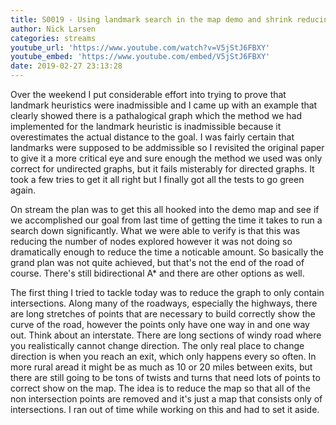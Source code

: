 ```yaml
---
title: S0019 - Using landmark search in the map demo and shrink reducing the map size
author: Nick Larsen
categories: streams
youtube_url: 'https://www.youtube.com/watch?v=V5jStJ6FBXY'
youtube_embed: 'https://www.youtube.com/embed/V5jStJ6FBXY'
date: 2019-02-27 23:13:28
---
```



Over the weekend I put considerable effort into trying to prove that landmark heuristics were inadmissible and I came up with an example that clearly showed there is a pathalogical graph which the method we had implemented for the landmark heuristic is inadmissible because it overestimates the actual distance to the goal.  I was fairly certain that landmarks were supposed to be addmissible so I revisited the original paper to give it a more critical eye and sure enough the method we used was only correct for undirected graphs, but it fails misterably for directed graphs.  It took a few tries to get it all right but I finally got all the tests to go green again.

On stream the plan was to get this all hooked into the demo map and see if we accomplished our goal from last time of getting the time it takes to run a search down significantly.  What we were able to verify is that this was reducing the number of nodes explored however it was not doing so dramatically enough to reduce the time a noticable amount.  So basically the grand plan was not quite achieved, but that's not the end of the road of course.  There's still bidirectional A* and there are other options as well.

The first thing I tried to tackle today was to reduce the graph to only contain intersections.  Along many of the roadways, especially the highways, there are long stretches of points that are necessary to build correctly show the curve of the road, however the points only have one way in and one way out.  Think about an interstate.  There are long sections of windy road where you realistically cannot change direction.  The only real place to change direction is when you reach an exit, which only happens every so often.  In more rural aread it might be as much as 10 or 20 miles between exits, but there are still going to be tons of twists and turns that need lots of points to correct show on the map.  The idea is to reduce the map so that all of the non intersection points are removed and it's just a map that consists only of intersections.  I ran out of time while working on this and had to set it aside.
